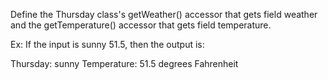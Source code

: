 Define the Thursday class's getWeather() accessor that gets field weather and the getTemperature() accessor that gets field temperature.

Ex: If the input is sunny 51.5, then the output is:

Thursday: sunny
Temperature: 51.5 degrees Fahrenheit
